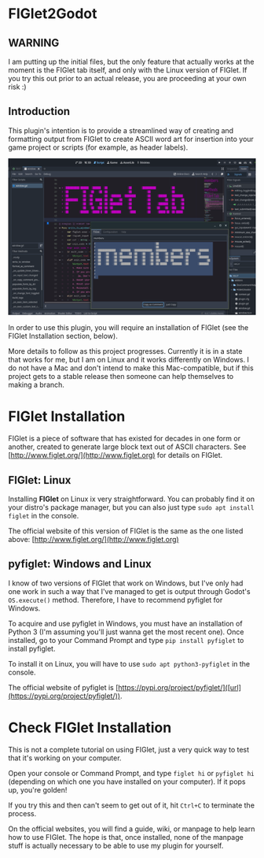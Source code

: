 # FIGlet2Godot

## WARNING

I am putting up the initial files, but the only feature that actually works at the moment is the FIGlet tab itself, and only with the Linux version of FIGlet. If you try this out prior to an actual release, you are proceeding at your own risk :)

## Introduction

This plugin's intention is to provide a streamlined way of creating and formatting output from FIGlet to create ASCII word art for insertion into your game project or scripts (for example, as header labels).

![](https://github.com/freswinn/FIGlet2Godot/blob/main/Preview.png)

In order to use this plugin, you will require an installation of FIGlet (see the FIGlet Installation section, below).

More details to follow as this project progresses. Currently it is in a state that works for me, but I am on Linux and it works differently on Windows. I do not have a Mac and don't intend to make this Mac-compatible, but if this project gets to a stable release then someone can help themselves to making a branch.

# FIGlet Installation
FIGlet is a piece of software that has existed for decades in one form or another, created to generate large block text out of ASCII characters. See [http://www.figlet.org/](http://www.figlet.org) for details on FIGlet.

## FIGlet: Linux
Installing **FIGlet** on Linux ix very straightforward. You can probably find it on your distro's package manager, but you can also just type `sudo apt install figlet` in the console.

The official website of this version of FIGlet is the same as the one listed above: [http://www.figlet.org/](http://www.figlet.org)

## pyfiglet: Windows and Linux
I know of two versions of FIGlet that work on Windows, but I've only had one work in such a way that I've managed to get is output through Godot's `OS.execute()` method. Therefore, I have to recommend pyfiglet for Windows.

To acquire and use pyfiglet in Windows, you must have an installation of Python 3 (I'm assuming you'll just wanna get the most recent one). Once installed, go to your Command Prompt and type `pip install pyfiglet` to install pyfiglet.

To install it on Linux, you will have to use `sudo apt python3-pyfiglet` in the console.

The official website of pyfiglet is [https://pypi.org/project/pyfiglet/]([url](https://pypi.org/project/pyfiglet/)).

# Check FIGlet Installation

This is not a complete tutorial on using FIGlet, just a very quick way to test that it's working on your computer.

Open your console or Command Prompt, and type `figlet hi` or `pyfiglet hi` (depending on which one you have installed on your computer). If it pops up, you're golden!

If you try this and then can't seem to get out of it, hit `Ctrl+C` to terminate the process.

On the official websites, you will find a guide, wiki, or manpage to help learn how to use FIGlet. The hope is that, once installed, none of the manpage stuff is actually necessary to be able to use my plugin for yourself.
